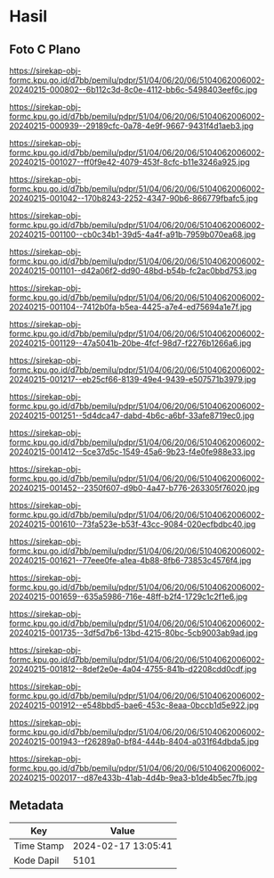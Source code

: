 # Hasil

## Foto C Plano

https://sirekap-obj-formc.kpu.go.id/d7bb/pemilu/pdpr/51/04/06/20/06/5104062006002-20240215-000802--6b112c3d-8c0e-4112-bb6c-5498403eef6c.jpg

https://sirekap-obj-formc.kpu.go.id/d7bb/pemilu/pdpr/51/04/06/20/06/5104062006002-20240215-000939--29189cfc-0a78-4e9f-9667-9431f4d1aeb3.jpg

https://sirekap-obj-formc.kpu.go.id/d7bb/pemilu/pdpr/51/04/06/20/06/5104062006002-20240215-001027--ff0f9e42-4079-453f-8cfc-b11e3246a925.jpg

https://sirekap-obj-formc.kpu.go.id/d7bb/pemilu/pdpr/51/04/06/20/06/5104062006002-20240215-001042--170b8243-2252-4347-90b6-866779fbafc5.jpg

https://sirekap-obj-formc.kpu.go.id/d7bb/pemilu/pdpr/51/04/06/20/06/5104062006002-20240215-001100--cb0c34b1-39d5-4a4f-a91b-7959b070ea68.jpg

https://sirekap-obj-formc.kpu.go.id/d7bb/pemilu/pdpr/51/04/06/20/06/5104062006002-20240215-001101--d42a06f2-dd90-48bd-b54b-fc2ac0bbd753.jpg

https://sirekap-obj-formc.kpu.go.id/d7bb/pemilu/pdpr/51/04/06/20/06/5104062006002-20240215-001104--7412b0fa-b5ea-4425-a7e4-ed75694a1e7f.jpg

https://sirekap-obj-formc.kpu.go.id/d7bb/pemilu/pdpr/51/04/06/20/06/5104062006002-20240215-001129--47a5041b-20be-4fcf-98d7-f2276b1266a6.jpg

https://sirekap-obj-formc.kpu.go.id/d7bb/pemilu/pdpr/51/04/06/20/06/5104062006002-20240215-001217--eb25cf66-8139-49e4-9439-e507571b3979.jpg

https://sirekap-obj-formc.kpu.go.id/d7bb/pemilu/pdpr/51/04/06/20/06/5104062006002-20240215-001251--5d4dca47-dabd-4b6c-a6bf-33afe8719ec0.jpg

https://sirekap-obj-formc.kpu.go.id/d7bb/pemilu/pdpr/51/04/06/20/06/5104062006002-20240215-001412--5ce37d5c-1549-45a6-9b23-f4e0fe988e33.jpg

https://sirekap-obj-formc.kpu.go.id/d7bb/pemilu/pdpr/51/04/06/20/06/5104062006002-20240215-001452--2350f607-d9b0-4a47-b776-263305f76020.jpg

https://sirekap-obj-formc.kpu.go.id/d7bb/pemilu/pdpr/51/04/06/20/06/5104062006002-20240215-001610--73fa523e-b53f-43cc-9084-020ecfbdbc40.jpg

https://sirekap-obj-formc.kpu.go.id/d7bb/pemilu/pdpr/51/04/06/20/06/5104062006002-20240215-001621--77eee0fe-a1ea-4b88-8fb6-73853c4576f4.jpg

https://sirekap-obj-formc.kpu.go.id/d7bb/pemilu/pdpr/51/04/06/20/06/5104062006002-20240215-001659--635a5986-716e-48ff-b2f4-1729c1c2f1e6.jpg

https://sirekap-obj-formc.kpu.go.id/d7bb/pemilu/pdpr/51/04/06/20/06/5104062006002-20240215-001735--3df5d7b6-13bd-4215-80bc-5cb9003ab9ad.jpg

https://sirekap-obj-formc.kpu.go.id/d7bb/pemilu/pdpr/51/04/06/20/06/5104062006002-20240215-001812--8def2e0e-4a04-4755-841b-d2208cdd0cdf.jpg

https://sirekap-obj-formc.kpu.go.id/d7bb/pemilu/pdpr/51/04/06/20/06/5104062006002-20240215-001912--e548bbd5-bae6-453c-8eaa-0bccb1d5e922.jpg

https://sirekap-obj-formc.kpu.go.id/d7bb/pemilu/pdpr/51/04/06/20/06/5104062006002-20240215-001943--f26289a0-bf84-444b-8404-a031f64dbda5.jpg

https://sirekap-obj-formc.kpu.go.id/d7bb/pemilu/pdpr/51/04/06/20/06/5104062006002-20240215-002017--d87e433b-41ab-4d4b-9ea3-b1de4b5ec7fb.jpg


## Metadata

| Key        | Value               |
| ---------- | ------------------- |
| Time Stamp | 2024-02-17 13:05:41 |
| Kode Dapil | 5101                |



